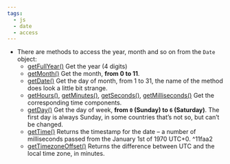 ```yaml
---
tags:
  - js
  - date
  - access
---
```


- There are methods to access the year, month and so on from the `Date` object:
	- [getFullYear()](https://developer.mozilla.org/en-US/docs/Web/JavaScript/Reference/Global_Objects/Date/getFullYear) Get the year (4 digits)
	- [getMonth()](https://developer.mozilla.org/en-US/docs/Web/JavaScript/Reference/Global_Objects/Date/getMonth) Get the month, **from 0 to 11**.
	- [getDate()](https://developer.mozilla.org/en-US/docs/Web/JavaScript/Reference/Global_Objects/Date/getDate) Get the day of month, from 1 to 31, the name of the method does look a little bit strange.
	- [getHours()](https://developer.mozilla.org/en-US/docs/Web/JavaScript/Reference/Global_Objects/Date/getHours), [getMinutes()](https://developer.mozilla.org/en-US/docs/Web/JavaScript/Reference/Global_Objects/Date/getMinutes), [getSeconds()](https://developer.mozilla.org/en-US/docs/Web/JavaScript/Reference/Global_Objects/Date/getSeconds), [getMilliseconds()](https://developer.mozilla.org/en-US/docs/Web/JavaScript/Reference/Global_Objects/Date/getMilliseconds) Get the corresponding time components.
	- [getDay()](https://developer.mozilla.org/en-US/docs/Web/JavaScript/Reference/Global_Objects/Date/getDay) Get the day of week, **from `0` (Sunday) to `6` (Saturday)**. The first day is always Sunday, in some countries that’s not so, but can’t be changed.
	- [getTime()](https://developer.mozilla.org/en-US/docs/Web/JavaScript/Reference/Global_Objects/Date/getTime) Returns the timestamp for the date – a number of milliseconds passed from the January 1st of 1970 UTC+0. ^11faa2
	- [getTimezoneOffset()](https://developer.mozilla.org/en-US/docs/Web/JavaScript/Reference/Global_Objects/Date/getTimezoneOffset) Returns the difference between UTC and the local time zone, in minutes.
